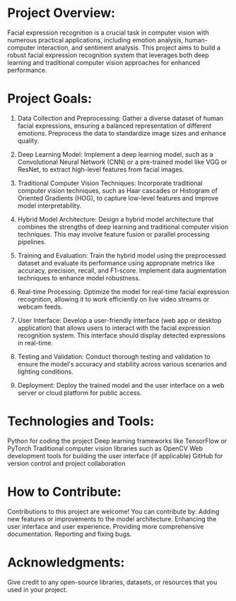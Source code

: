 # Project Overview:
Facial expression recognition is a crucial task in computer vision with numerous practical applications, including emotion analysis, human-computer interaction, and sentiment analysis. This project aims to build a robust facial expression recognition system that leverages both deep learning and traditional computer vision approaches for enhanced performance.
# Project Goals:
1. Data Collection and Preprocessing: Gather a diverse dataset of human facial expressions, ensuring a balanced representation of different emotions. Preprocess the data to standardize image sizes and enhance quality.

2. Deep Learning Model: Implement a deep learning model, such as a Convolutional Neural Network (CNN) or a pre-trained model like VGG or ResNet, to extract high-level features from facial images.

3. Traditional Computer Vision Techniques: Incorporate traditional computer vision techniques, such as Haar cascades or Histogram of Oriented Gradients (HOG), to capture low-level features and improve model interpretability.

4. Hybrid Model Architecture: Design a hybrid model architecture that combines the strengths of deep learning and traditional computer vision techniques. This may involve feature fusion or parallel processing pipelines.

5. Training and Evaluation: Train the hybrid model using the preprocessed dataset and evaluate its performance using appropriate metrics like accuracy, precision, recall, and F1-score. Implement data augmentation techniques to enhance model robustness.

6. Real-time Processing: Optimize the model for real-time facial expression recognition, allowing it to work efficiently on live video streams or webcam feeds.
 
7. User Interface: Develop a user-friendly interface (web app or desktop application) that allows users to interact with the facial expression recognition system. This interface should display detected expressions in real-time.

8. Testing and Validation: Conduct thorough testing and validation to ensure the model's accuracy and stability across various scenarios and lighting conditions.

9. Deployment: Deploy the trained model and the user interface on a web server or cloud platform for public access.
# Technologies and Tools:
Python for coding the project
Deep learning frameworks like TensorFlow or PyTorch
Traditional computer vision libraries such as OpenCV
Web development tools for building the user interface (if applicable)
GitHub for version control and project collaboration
# How to Contribute:
Contributions to this project are welcome! You can contribute by:
Adding new features or improvements to the model architecture.
Enhancing the user interface and user experience.
Providing more comprehensive documentation.
Reporting and fixing bugs.
# Acknowledgments:
Give credit to any open-source libraries, datasets, or resources that you used in your project.